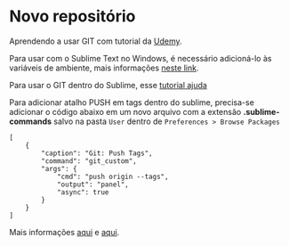 # Novo repositório

Aprendendo a usar GIT com tutorial da [Udemy](https://www.udemy.com/git-e-github-para-iniciantes/).

Para usar com o Sublime Text no Windows, é necessário adicioná-lo às variáveis de ambiente, mais informações [neste link](https://scotch.io/tutorials/open-sublime-text-from-the-command-line-using-subl-exe-windows).

Para usar o GIT dentro do Sublime, esse [tutorial ajuda](https://scotch.io/tutorials/using-git-inside-of-sublime-text-to-improve-workflow)

Para adicionar atalho PUSH em tags dentro do sublime, precisa-se adicionar o código abaixo em um novo arquivo com a extensão **.sublime-commands** salvo na pasta `User` dentro de `Preferences > Browse Packages`

```
[
    { 
        "caption": "Git: Push Tags", 
        "command": "git_custom", 
        "args": {
            "cmd": "push origin --tags",
            "output": "panel",
            "async": true
        }
    } 
]
```

Mais informações [aqui](https://sublimegit.readthedocs.io/en/latest//customizations.html) e [aqui](https://github.com/SublimeGit/SublimeGit/issues/68#issuecomment-36945176).